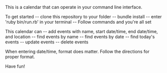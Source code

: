 This is a calendar that can operate in your command line interface.

To get started
-- clone this repository to your folder
-- bundle install
-- enter 'ruby bin/run.rb' in your terminal
-- Follow commands and you're all set

This calendar can
-- add events with name, start date/time, end date/time, and location
-- find events by name
-- find events by date
-- find today's events
-- update events
-- delete events

When entering date/time, format does matter. Follow the directions for proper format.

Have fun!
